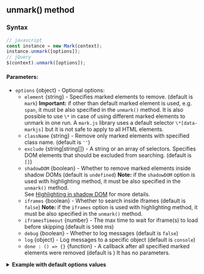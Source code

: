 
## unmark() method
### Syntax
``` js
// javascript
const instance = new Mark(context);
instance.unmark([options]);
// jQuery
$(context).unmark([options]);
```
#### Parameters:
* `options` {object} - Optional options:
  * `element` {string} - Specifies marked elements to remove. (default is `mark`)
    **Important:** if other than default marked element is used, e.g. `span`, it must be also specified in the `unmark()` method. It is also possible to use `\*` in case of using different marked elements to unmark in one run. A `mark.js` library uses a default selector `\*[data-markjs]` but it is not safe to apply to all HTML elements.
  * `className` {string} - Remove only marked elements with specified class name. (default is `''`)
  * `exclude` {string|string[]} - A string or an array of selectors. Specifies DOM elements that should be excluded from searching. (default is `[]`)
  * `shadowDOM` {boolean} - Whether to remove marked elements inside shadow DOMs (default is `undefined`)
    **Note:** if the `shadowDOM` option is used with highlighting method, it must be also specified in the `unmark()` method.  
    See [Highlighting in shadow DOM](shadow-dom.md) for more details.
  * `iframes` {boolean} - Whether to search inside iframes (default is `false`)
    **Note:** if the `iframes` option is used with highlighting method, it must be also specified in the `unmark()` method.
  * `iframesTimeout` {number} - The max time to wait for iframe(s) to load before skipping (default is `5000` ms)
  * `debug` {boolean} - Whether to log messages (default is `false`)
  * `log` {object} - Log messages to a specific object (default is `console`)
  * `done : () => {}` {function} - A callback after all specified marked elements were removed (default is )
    It has no parameters.
  
<details class="internal-code">
<summary><b>Example with default options values</b></summary>

<pre><code class="language-js">const options = {
    element : 'mark',
    className : '',
    shadowDOM : false,
    iframes : false,
    iframesTimeout : 5000,
    done : () => {},
    debug : false,
    log : window.console
};
</code></pre>

JavaScript:

<pre><code class='lang-javascript'>
var instance = new Mark(document.querySelector('selector'));
instance.unmark(options);
</code></pre>

jQuery:

<pre><code class='lang-javascript'>$('selector').unmark(options);</code></pre>
</details>
